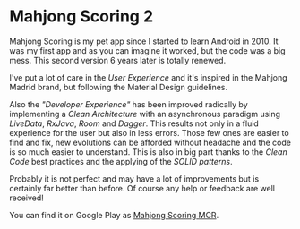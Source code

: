 # Mahjong Scoring 2

Mahjong Scoring is my pet app since I started to learn Android in 2010. It was my first app and as you can imagine it worked, but the code was a big mess. This second version 6 years later is totally renewed. 

I've put a lot of care in the _User Experience_ and it's inspired in the Mahjong Madrid brand, but following the Material Design guidelines.

Also the _"Developer Experience"_ has been improved radically by implementing a *Clean Architecture* with an asynchronous paradigm using *LiveData*, *RxJava*, *Room* and *Dagger*.
This results not only in a fluid experience for the user but also in less errors. Those few ones are easier to find and fix, new evolutions can be afforded without headache and the code is so much easier to understand. This is also in big part thanks to the *Clean Code* best practices and the applying of the *SOLID patterns*.

Probably it is not perfect and may have a lot of improvements but is certainly far better than before.
Of course any help or feedback are well received!

You can find it on Google Play as [Mahjong Scoring MCR](https://play.google.com/store/apps/details?id=com.mahjongscoring.activities).
